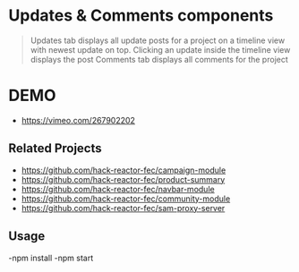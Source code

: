 # Updates & Comments components

> Updates tab displays all update posts for a project on a timeline view with newest update on top.
> Clicking an update inside the timeline view displays the post
> Comments tab displays all comments for the project

# DEMO
- https://vimeo.com/267902202

## Related Projects

  - https://github.com/hack-reactor-fec/campaign-module
  - https://github.com/hack-reactor-fec/product-summary
  - https://github.com/hack-reactor-fec/navbar-module
  - https://github.com/hack-reactor-fec/community-module
  - https://github.com/hack-reactor-fec/sam-proxy-server

## Usage
-npm install
-npm start

